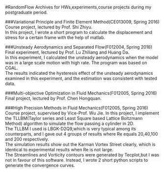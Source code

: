 #RandomFlow
Archives for HWs,experiments,course projects during my postgraduate period.

###Variational Principle and Finite Element Method(CE013009, Spring 2016)
Course project, lectured by Prof. Shi Zhiyu.  
In this project, I wrote a short program to calculate the displacement and stress for a certain frame with the help of matlab.

###Unsteady Aerodynamics and Separated Flow(F012004, Spring 2016)
Final experiment, lectured by Prof. Lu Zhiliang and Huang Da.  
In this experiment, I calculated the unsteady aerodynamics when the model was in a large scale motion with high rate. The program was based on CGAL.  
The results indicated the hysteresis effect of the unsteady aerodynamics examined in this experiment, and the estimation was consistent with tested data.

###Multi-objective Optimization in Fluid Mechanics(F012005, Spring 2016)
Final project, lectured by Prof. Chen Hongquan.  

###High Precision Methods in Fluid Mechanics(F012005, Spring 2016)
Course project, supervised by Vice-Prof. Wu Jie.
In this project, I implement the TLLBM(Taylor series and Least Square based Lattice Boltzmann Method) algorithm to simulate the flow passing a cylinder in 2D.  
The TLLBM I used is LBGK-D2Q9,which is very typical among its counterparts, and I gave out 4 groups of results where Re equals 20,40,100 and 200 respectively.  
The simulation results show out the Karman Vortex Street clearly, which is identical to experimental results when Re is not large.  
The Streamlines and Vorticity contours were generated by Tecplot,but I was not in favour of this software. Instead, I wrote 2 short python scripts to generate the
convergence curves.  


 